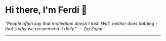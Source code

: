 <h1>Hi there, I'm Ferdi 👋</h1>

<p><em>
  "People often say that motivation doesn't last. Well, neither does bathing - that's why we recommend it daily." — Zig Ziglar
</em></p>

---
